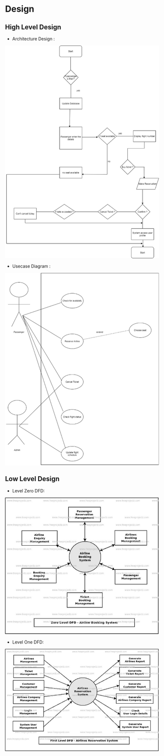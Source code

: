 # Design

## High Level Design 
* Architecture Design :

![Architecture](https://github.com/Annapoornarb/Stepin_Airline-Booking/blob/main/Architecture/Flowchart.drawio.png)

* Usecase Diagram :

![UsecaseDiagram](https://github.com/Annapoornarb/Stepin_Airline-Booking/blob/main/Architecture/Use%20Case_Diagram.drawio.png)

## Low Level Design 

* Level Zero DFD:
  
![LevelZero](https://github.com/Annapoornarb/Stepin_Airline-Booking/blob/main/Architecture/levelzero.png)

* Level One DFD:
  
![LevelOne](https://github.com/Annapoornarb/Stepin_Airline-Booking/blob/main/Architecture/levelone.png)
